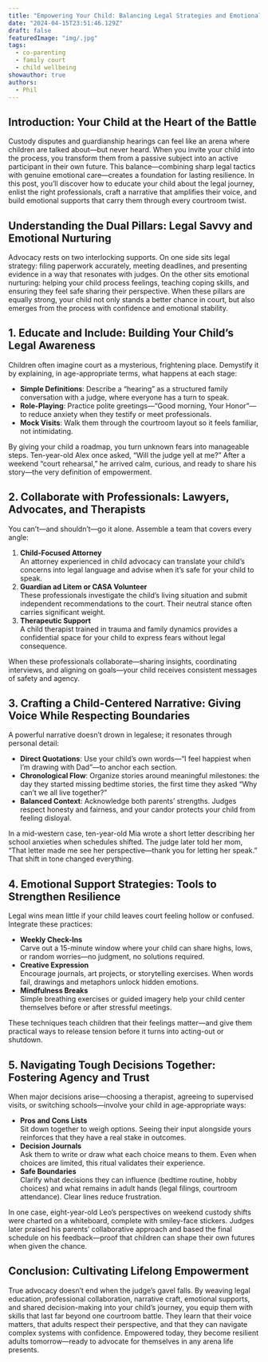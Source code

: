 ```yaml
---
title: "Empowering Your Child: Balancing Legal Strategies and Emotional Support in Advocacy"
date: "2024-04-15T23:51:46.129Z"
draft: false
featuredImage: "img/.jpg"
tags:
  - co-parenting
  - family court
  - child wellbeing
showauthor: true
authors:
  - Phil
---
```




## Introduction: Your Child at the Heart of the Battle

Custody disputes and guardianship hearings can feel like an arena where children are talked about—but never heard. When you invite your child into the process, you transform them from a passive subject into an active participant in their own future. This balance—combining sharp legal tactics with genuine emotional care—creates a foundation for lasting resilience. In this post, you’ll discover how to educate your child about the legal journey, enlist the right professionals, craft a narrative that amplifies their voice, and build emotional supports that carry them through every courtroom twist.

## Understanding the Dual Pillars: Legal Savvy and Emotional Nurturing

Advocacy rests on two interlocking supports. On one side sits legal strategy: filing paperwork accurately, meeting deadlines, and presenting evidence in a way that resonates with judges. On the other sits emotional nurturing: helping your child process feelings, teaching coping skills, and ensuring they feel safe sharing their perspective. When these pillars are equally strong, your child not only stands a better chance in court, but also emerges from the process with confidence and emotional stability.

## 1. Educate and Include: Building Your Child’s Legal Awareness

Children often imagine court as a mysterious, frightening place. Demystify it by explaining, in age-appropriate terms, what happens at each stage:

- **Simple Definitions**: Describe a “hearing” as a structured family conversation with a judge, where everyone has a turn to speak.  
- **Role-Playing**: Practice polite greetings—“Good morning, Your Honor”—to reduce anxiety when they testify or meet professionals.  
- **Mock Visits**: Walk them through the courtroom layout so it feels familiar, not intimidating.

By giving your child a roadmap, you turn unknown fears into manageable steps. Ten-year-old Alex once asked, “Will the judge yell at me?” After a weekend “court rehearsal,” he arrived calm, curious, and ready to share his story—the very definition of empowerment.

## 2. Collaborate with Professionals: Lawyers, Advocates, and Therapists

You can’t—and shouldn’t—go it alone. Assemble a team that covers every angle:

1. **Child-Focused Attorney**  
   An attorney experienced in child advocacy can translate your child’s concerns into legal language and advise when it’s safe for your child to speak.  
2. **Guardian ad Litem or CASA Volunteer**  
   These professionals investigate the child’s living situation and submit independent recommendations to the court. Their neutral stance often carries significant weight.  
3. **Therapeutic Support**  
   A child therapist trained in trauma and family dynamics provides a confidential space for your child to express fears without legal consequence.

When these professionals collaborate—sharing insights, coordinating interviews, and aligning on goals—your child receives consistent messages of safety and agency.

## 3. Crafting a Child-Centered Narrative: Giving Voice While Respecting Boundaries

A powerful narrative doesn’t drown in legalese; it resonates through personal detail:

- **Direct Quotations**: Use your child’s own words—“I feel happiest when I’m drawing with Dad”—to anchor each section.  
- **Chronological Flow**: Organize stories around meaningful milestones: the day they started missing bedtime stories, the first time they asked “Why can’t we all live together?”  
- **Balanced Context**: Acknowledge both parents’ strengths. Judges respect honesty and fairness, and your candor protects your child from feeling disloyal.

In a mid-western case, ten-year-old Mia wrote a short letter describing her school anxieties when schedules shifted. The judge later told her mom, “That letter made me see her perspective—thank you for letting her speak.” That shift in tone changed everything.

## 4. Emotional Support Strategies: Tools to Strengthen Resilience

Legal wins mean little if your child leaves court feeling hollow or confused. Integrate these practices:

- **Weekly Check-Ins**  
  Carve out a 15-minute window where your child can share highs, lows, or random worries—no judgment, no solutions required.  
- **Creative Expression**  
  Encourage journals, art projects, or storytelling exercises. When words fail, drawings and metaphors unlock hidden emotions.  
- **Mindfulness Breaks**  
  Simple breathing exercises or guided imagery help your child center themselves before or after stressful meetings.

These techniques teach children that their feelings matter—and give them practical ways to release tension before it turns into acting-out or shutdown.

## 5. Navigating Tough Decisions Together: Fostering Agency and Trust

When major decisions arise—choosing a therapist, agreeing to supervised visits, or switching schools—involve your child in age-appropriate ways:

- **Pros and Cons Lists**  
  Sit down together to weigh options. Seeing their input alongside yours reinforces that they have a real stake in outcomes.  
- **Decision Journals**  
  Ask them to write or draw what each choice means to them. Even when choices are limited, this ritual validates their experience.  
- **Safe Boundaries**  
  Clarify what decisions they can influence (bedtime routine, hobby choices) and what remains in adult hands (legal filings, courtroom attendance). Clear lines reduce frustration.

In one case, eight-year-old Leo’s perspectives on weekend custody shifts were charted on a whiteboard, complete with smiley-face stickers. Judges later praised his parents’ collaborative approach and based the final schedule on his feedback—proof that children can shape their own futures when given the chance.

## Conclusion: Cultivating Lifelong Empowerment

True advocacy doesn’t end when the judge’s gavel falls. By weaving legal education, professional collaboration, narrative craft, emotional supports, and shared decision-making into your child’s journey, you equip them with skills that last far beyond one courtroom battle. They learn that their voice matters, that adults respect their perspective, and that they can navigate complex systems with confidence. Empowered today, they become resilient adults tomorrow—ready to advocate for themselves in any arena life presents.  
